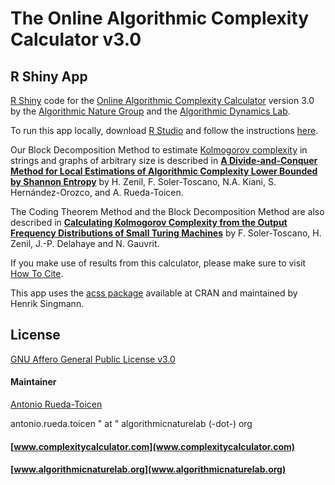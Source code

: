 # The Online Algorithmic Complexity Calculator v3.0
## R Shiny App


[R Shiny](http://shiny.rstudio.com/) code for the [Online Algorithmic Complexity Calculator](http://complexitycalculator.com/) version 3.0 by the [Algorithmic Nature Group](http://algorithmicnaturelab.org/) and the [Algorithmic Dynamics Lab](http://www.algorithmicdynamics.net/). 

To run this app locally, download [R Studio](https://www.rstudio.com/) and follow the instructions [here](http://shiny.rstudio.com/tutorial/lesson1/). 


Our Block Decomposition Method to estimate [Kolmogorov complexity](http://www.scholarpedia.org/article/Algorithmic_complexity) in strings and graphs of arbitrary size is described in **[A Divide-and-Conquer Method for Local Estimations of Algorithmic Complexity Lower Bounded by Shannon Entropy](https://arxiv.org/pdf/1609.00110.pdf)** by H. Zenil, F. Soler-Toscano, N.A. Kiani, S. Hernández-Orozco, and A. Rueda-Toicen. 

The Coding Theorem Method and the Block Decomposition Method are also described in  **[Calculating Kolmogorov Complexity from the Output Frequency Distributions of Small Turing Machines](http://journals.plos.org/plosone/article?id=10.1371/journal.pone.0096223)** by F. Soler-Toscano, H. Zenil, J.-P. Delahaye and N. Gauvrit. 

If you make use of results from this calculator, please make sure to visit [How To Cite](http://complexitycalculator.com/HowToCite.html).

This app uses the [acss package](https://cran.r-project.org/web/packages/acss/index.html) available at CRAN and maintained by Henrik Singmann.

## License

[GNU Affero General Public License v3.0](http://choosealicense.com/licenses/agpl-3.0)

#### Maintainer

[Antonio Rueda-Toicen](http://www.digital-spaceti.me/)

antonio.rueda.toicen " at "  algorithmicnaturelab (-dot-) org

#### [www.complexitycalculator.com](www.complexitycalculator.com)

#### [www.algorithmicnaturelab.org](www.algorithmicnaturelab.org)

